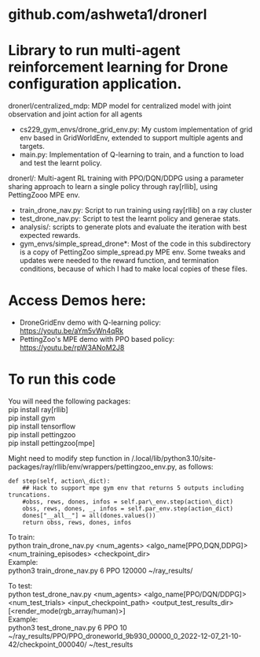 # github.com/ashweta1/dronerl

Library to run multi-agent reinforcement learning for Drone configuration application.
======================================================================================

dronerl/centralized_mdp: MDP model for centralized model with joint observation and joint action for all agents
- cs229_gym_envs/drone_grid_env.py: My custom implementation of grid env based in GridWorldEnv, extended to support multiple agents and targets.
- main.py: Implementation of Q-learning to train, and a function to load and test the learnt policy.

dronerl/: Multi-agent RL training with PPO/DQN/DDPG using a parameter sharing approach to learn a single policy through ray[rllib], using PettingZooo MPE env.
- train_drone_nav.py: Script to run training using ray[rllib] on a ray cluster
- test_drone_nav.py: Script to test the learnt policy and generae stats.
- analysis/: scripts to generate plots and evaluate the iteration with best expected rewards.
- gym_envs/simple_spread_drone*: Most of the code in this subdirectory is a copy of PettingZoo simple_spread.py MPE env. Some tweaks and updates were needed to the reward function, and termination conditions, because of which I had to make local copies of these files.

Access Demos here:
==================
- DroneGridEnv demo with Q-learning policy: https://youtu.be/aYm5vWn4qRk
- PettingZoo's MPE demo with PPO based policy: https://youtu.be/rpW3ANoM2J8

To run this code
=================
You will need the following packages:<br>
pip install ray[rllib]<br>
pip install gym<br>
pip install tensorflow<br>
pip install pettingzoo<br>
pip install pettingzoo[mpe]<br>

Might need to modify step function in /.local/lib/python3.10/site-packages/ray/rllib/env/wrappers/pettingzoo\_env.py, as follows:
```
def step(self, action\_dict):
    ## Hack to support mpe gym env that returns 5 outputs including truncations.
    #obss, rews, dones, infos = self.par\_env.step(action\_dict)
    obss, rews, dones, _, infos = self.par_env.step(action_dict)
    dones["__all__"] = all(dones.values())
    return obss, rews, dones, infos
```

To train: <br>
python train\_drone\_nav.py  <num_agents> <algo_name[PPO,DQN,DDPG]> <num_training_episodes> <checkpoint_dir> <br>
Example: <br>
python3 train\_drone\_nav.py 6 PPO 120000 ~/ray\_results/ <br>

To test: <br>
python test\_drone\_nav.py  <num_agents> <algo_name[PPO/DQN/DDPG]> <num_test_trials> <input_checkpoint_path> <output_test_results_dir> [<render_mode(rgb_array/human)>] <br>
Example: <br>
python3 test\_drone\_nav.py 6 PPO 10 ~/ray\_results/PPO/PPO\_droneworld\_9b930\_00000\_0\_2022-12-07\_21-10-42/checkpoint\_000040/ ~/test\_results




